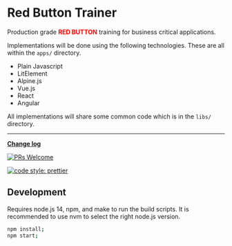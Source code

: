 # Red Button Trainer

Production grade <b style="color:red;text-transform:uppercase;">red button</b> training for business critical applications.

Implementations will be done using the following technologies. These are all
within the `apps/` directory.

- Plain Javascript
- LitElement
- Alpine.js
- Vue.js
- React
- Angular

All implementations will share some common code which is in the `libs/` directory.

---

**[Change log](CHANGELOG.md)**

[![PRs Welcome](https://img.shields.io/badge/PRs-welcome-brightgreen.svg?style=flat-square)](http://makeapullrequest.com)

[![code style: prettier](https://img.shields.io/badge/code%20style-prettier-ff69b4.svg)](https://github.com/prettier/prettier)

## Development

Requires node.js 14, npm, and make to run the build scripts. It is recommended
to use nvm to select the right node.js version.

```bash
npm install;
npm start;
```
